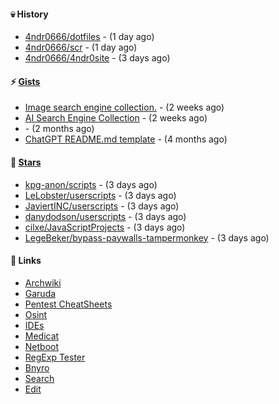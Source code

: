 #### 💀 History

- [4ndr0666/dotfiles](https://github.com/4ndr0666/dotfiles) - (1 day ago)
- [4ndr0666/scr](https://github.com/4ndr0666/scr) - (1 day ago)
- [4ndr0666/4ndr0site](https://github.com/4ndr0666/4ndr0site) - (3 days ago)

#### ⚡ [Gists](https://gist.github.com/4ndr0666)

- [Image search engine collection.](https://gist.github.com/275fe996ff2a5d9bc7619be288c6bac4) - (2 weeks ago)
- [AI Search Engine Collection](https://gist.github.com/dd70ae0db8d17506ba097704cc17d606) - (2 weeks ago)
- [](https://gist.github.com/cd22ab2bd4f5b4956af3e1f883ca0a60) - (2 months ago)
- [ChatGPT README.md template](https://gist.github.com/4544fdae1dfd8d364821db23bd63dd7f) - (4 months ago)

#### 🌟 [Stars](https://github.com/4ndr0666?tab=stars)

- [kpg-anon/scripts](https://github.com/kpg-anon/scripts) - (3 days ago)
- [LeLobster/userscripts](https://github.com/LeLobster/userscripts) - (3 days ago)
- [JaviertINC/userscripts](https://github.com/JaviertINC/userscripts) - (3 days ago)
- [danydodson/userscripts](https://github.com/danydodson/userscripts) - (3 days ago)
- [cilxe/JavaScriptProjects](https://github.com/cilxe/JavaScriptProjects) - (3 days ago)
- [LegeBeker/bypass-paywalls-tampermonkey](https://github.com/LegeBeker/bypass-paywalls-tampermonkey) - (3 days ago)

#### 📌 Links

- [Archwiki](https://wiki.archlinux.org/index.php?title=Special:Search&search)
- [Garuda](https://start.garudalinux.org)
- [Pentest CheatSheets](https://github.com/coreb1t/awesome-pentest-cheat-sheets)
- [Osint](https://github.com/cipher387/osint_stuff_tool_collection)
- [IDEs](https://github.com/styfle/awesome-online-ide)
- [Medicat](https://github.com/mon5termatt/medicat_installer)
- [Netboot](https://github.com/4ndr0666/netboot.xyz-custom)
- [RegExp Tester](https://iblogbox.com/devtools/regexp)
- [Bnyro](https://me.chatoyer.de/search/)
- [Search](https://github.com/edoardottt/awesome-hacker-search-engines)
- [Edit](https://github.com/4ndr0666/4ndr0666/blob/master/templates/README.md.tpl)


